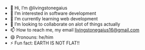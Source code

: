 - 👋 Hi, I’m @livingstonegaius
- 👀 I’m interested in software development
- 🌱 I’m currently learning web development
- 💞️ I’m looking to collaborate on alot of things actually
- 📫 How to reach me, my email livingstonegaius16@gmail.com
- 😄 Pronouns: he/him
- ⚡ Fun fact: EARTH IS NOT FLAT!!

<!---
livingstonegaius/livingstonegaius is a ✨ special ✨ repository because its `README.md` (this file) appears on your GitHub profile.
You can click the Preview link to take a look at your changes.
--->
